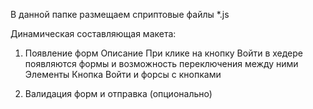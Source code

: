 В данной папке размещаем сприптовые файлы *.js

Динамическая составляющая макета:

1. Появление форм
Описание
При клике на кнопку Войти в хедере появляются формы и возможность переключения между ними
Элементы
Кнопка Войти и форсы с кнопками

5. Валидация форм и отправка (опционально)